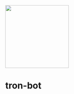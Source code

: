 <img width="200" src="https://downloader.disk.yandex.ru/preview/719ff233fe7dc6f51dda9b43775b10bae9d72059dd5b50b01a4ec7821fde4ad3/5bd23f52/A0fVDVF9XvsiMl5siZKkuhG6IYJIQjAPS5rmWj5VuO6a5jeHYZ_C2a7NjKWljBlcVgqmP4AFKoY5_klkVTCjHw%3D%3D?uid=0&filename=bots-1.png&disposition=inline&hash=&limit=0&content_type=image%2Fpng&tknv=v2&size=2048x2048">

# tron-bot
